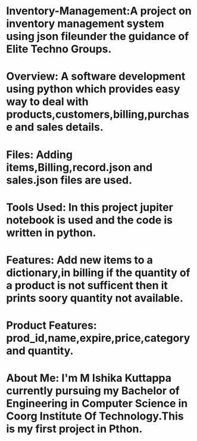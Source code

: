 # Inventory-Management:A project on inventory management system using json fileunder the guidance of Elite Techno Groups.
# Overview: A software development using python which provides easy way to deal with products,customers,billing,purchase and sales details.
# Files: Adding items,Billing,record.json and sales.json files are used.
# Tools Used: In this project jupiter notebook is used and the code is written in python.
# Features: Add new items to a dictionary,in billing if the quantity of a product is not sufficent then it prints soory quantity not available.
# Product Features: prod_id,name,expire,price,category and quantity.
# About Me: I'm M Ishika Kuttappa currently pursuing my Bachelor of  Engineering in Computer Science in Coorg Institute Of Technology.This is my first project in Pthon.
